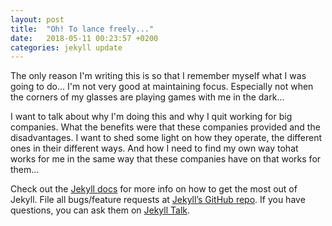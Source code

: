 ```yaml
---
layout: post
title:  "Oh! To lance freely..."
date:   2018-05-11 00:23:57 +0200
categories: jekyll update
---
```

<span class="drop_cap">T</span>he only reason I'm writing this is so that I remember myself what I was going to do... I'm not very good at maintaining focus. Especially not when the corners of my glasses are playing games with me in the dark...

I want to talk about why I'm doing this and why I quit working for big companies. What the benefits were that these companies provided and the disadvantages. I want to shed some light on how they operate, the different ones in their different ways. And how I need to find my own way tohat works for me in the same way that these companies have on that works for them...

Check out the [Jekyll docs][jekyll-docs] for more info on how to get the most out of Jekyll. File all bugs/feature requests at [Jekyll’s GitHub repo][jekyll-gh]. If you have questions, you can ask them on [Jekyll Talk][jekyll-talk].

[jekyll-docs]: http://jekyllrb.com/docs/home
[jekyll-gh]:   https://github.com/jekyll/jekyll
[jekyll-talk]: https://talk.jekyllrb.com/
